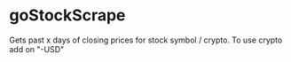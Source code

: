 # goStockScrape
Gets past x days of closing prices for stock symbol / crypto.  To use crypto add on "-USD"
